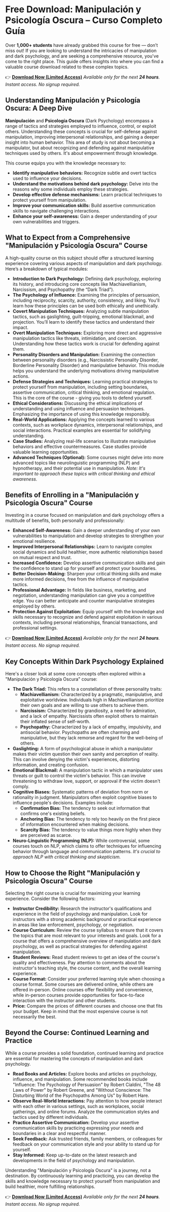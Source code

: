 # Free Download: Manipulación y Psicología Oscura – Curso Completo Guía

Over **1,000+ students** have already grabbed this course for free — don’t miss out! If you are looking to understand the intricacies of manipulation and dark psychology, and are seeking a comprehensive resource, you've come to the right place. This guide offers insights into where you can find a valuable course download related to these complex topics.

👉 [**Download Now (Limited Access)**](https://udemywork.com/manipulacion-y-psicologia-oscura)
_Available only for the next **24 hours**. Instant access. No signup required._

## Understanding Manipulación y Psicología Oscura: A Deep Dive

**Manipulación** and **Psicología Oscura** (Dark Psychology) encompass a range of tactics and strategies employed to influence, control, or exploit others. Understanding these concepts is crucial for self-defense against manipulation, improving interpersonal relationships, and gaining a deeper insight into human behavior. This area of study is not about becoming a manipulator, but about recognizing and defending against manipulative techniques used by others. It's about empowerment through knowledge.

This course equips you with the knowledge necessary to:

*   **Identify manipulative behaviors:** Recognize subtle and overt tactics used to influence your decisions.
*   **Understand the motivations behind dark psychology:** Delve into the reasons why some individuals employ these strategies.
*   **Develop effective defense mechanisms:** Learn practical techniques to protect yourself from manipulation.
*   **Improve your communication skills:** Build assertive communication skills to navigate challenging interactions.
*   **Enhance your self-awareness:** Gain a deeper understanding of your own vulnerabilities and triggers.

## What to Expect from a Comprehensive "Manipulación y Psicología Oscura" Course

A high-quality course on this subject should offer a structured learning experience covering various aspects of manipulation and dark psychology. Here’s a breakdown of typical modules:

*   **Introduction to Dark Psychology:** Defining dark psychology, exploring its history, and introducing core concepts like Machiavellianism, Narcissism, and Psychopathy (the “Dark Triad”).
*   **The Psychology of Influence:** Examining the principles of persuasion, including reciprocity, scarcity, authority, consistency, and liking. You'll learn how these principles can be used both ethically and unethically.
*   **Covert Manipulation Techniques:** Analyzing subtle manipulation tactics, such as gaslighting, guilt-tripping, emotional blackmail, and projection. You’ll learn to identify these tactics and understand their impact.
*   **Overt Manipulation Techniques:** Exploring more direct and aggressive manipulation tactics like threats, intimidation, and coercion. Understanding how these tactics work is crucial for defending against them.
*   **Personality Disorders and Manipulation:** Examining the connection between personality disorders (e.g., Narcissistic Personality Disorder, Borderline Personality Disorder) and manipulative behavior. This module helps you understand the underlying motivations driving manipulative actions.
*   **Defense Strategies and Techniques:** Learning practical strategies to protect yourself from manipulation, including setting boundaries, assertive communication, critical thinking, and emotional regulation. This is the core of the course - giving you tools to defend yourself.
*   **Ethical Considerations:** Discussing the ethical implications of understanding and using influence and persuasion techniques. Emphasizing the importance of using this knowledge responsibly.
*   **Real-World Applications:** Applying the concepts learned to various contexts, such as workplace dynamics, interpersonal relationships, and social interactions. Practical examples are essential for solidifying understanding.
*   **Case Studies:** Analyzing real-life scenarios to illustrate manipulative behaviors and effective countermeasures. Case studies provide valuable learning opportunities.
*   **Advanced Techniques (Optional):** Some courses might delve into more advanced topics like neurolinguistic programming (NLP) and hypnotherapy, and their potential use in manipulation. *Note: It's important to approach these topics with critical thinking and ethical awareness.*

## Benefits of Enrolling in a "Manipulación y Psicología Oscura" Course

Investing in a course focused on manipulation and dark psychology offers a multitude of benefits, both personally and professionally:

*   **Enhanced Self-Awareness:** Gain a deeper understanding of your own vulnerabilities to manipulation and develop strategies to strengthen your emotional resilience.
*   **Improved Interpersonal Relationships:** Learn to navigate complex social dynamics and build healthier, more authentic relationships based on mutual respect and trust.
*   **Increased Confidence:** Develop assertive communication skills and gain the confidence to stand up for yourself and protect your boundaries.
*   **Better Decision-Making:** Sharpen your critical thinking skills and make more informed decisions, free from the influence of manipulative tactics.
*   **Professional Advantage:** In fields like business, marketing, and negotiation, understanding manipulation can give you a competitive edge. You can better anticipate and counter manipulative strategies employed by others.
*   **Protection Against Exploitation:** Equip yourself with the knowledge and skills necessary to recognize and defend against exploitation in various contexts, including personal relationships, financial transactions, and professional settings.

👉 [**Download Now (Limited Access)**](https://udemywork.com/manipulacion-y-psicologia-oscura)
_Available only for the next **24 hours**. Instant access. No signup required._

## Key Concepts Within Dark Psychology Explained

Here's a closer look at some core concepts often explored within a "Manipulación y Psicología Oscura" course:

*   **The Dark Triad:** This refers to a constellation of three personality traits:
    *   **Machiavellianism:** Characterized by a pragmatic, manipulative, and exploitative worldview. Individuals high in Machiavellianism prioritize their own goals and are willing to use others to achieve them.
    *   **Narcissism:** Characterized by grandiosity, a need for admiration, and a lack of empathy. Narcissists often exploit others to maintain their inflated sense of self-worth.
    *   **Psychopathy:** Characterized by a lack of empathy, impulsivity, and antisocial behavior. Psychopaths are often charming and manipulative, but they lack remorse and regard for the well-being of others.
*   **Gaslighting:** A form of psychological abuse in which a manipulator makes their victim question their own sanity and perception of reality. This can involve denying the victim's experiences, distorting information, and creating confusion.
*   **Emotional Blackmail:** A manipulation tactic in which a manipulator uses threats or guilt to control the victim's behavior. This can involve threatening to withdraw love, support, or approval if the victim doesn't comply.
*   **Cognitive Biases:** Systematic patterns of deviation from norm or rationality in judgment. Manipulators often exploit cognitive biases to influence people's decisions. Examples include:
    *   **Confirmation Bias:** The tendency to seek out information that confirms one's existing beliefs.
    *   **Anchoring Bias:** The tendency to rely too heavily on the first piece of information encountered when making decisions.
    *   **Scarcity Bias:** The tendency to value things more highly when they are perceived as scarce.
*   **Neuro-Linguistic Programming (NLP):** While controversial, some courses touch on NLP, which claims to offer techniques for influencing behavior through language and communication patterns. *It's crucial to approach NLP with critical thinking and skepticism.*

## How to Choose the Right "Manipulación y Psicología Oscura" Course

Selecting the right course is crucial for maximizing your learning experience. Consider the following factors:

*   **Instructor Credibility:** Research the instructor's qualifications and experience in the field of psychology and manipulation. Look for instructors with a strong academic background or practical experience in areas like law enforcement, psychology, or negotiation.
*   **Course Curriculum:** Review the course syllabus to ensure that it covers the topics that are most relevant to your interests and goals. Look for a course that offers a comprehensive overview of manipulation and dark psychology, as well as practical strategies for defending against manipulation.
*   **Student Reviews:** Read student reviews to get an idea of the course's quality and effectiveness. Pay attention to comments about the instructor's teaching style, the course content, and the overall learning experience.
*   **Course Format:** Consider your preferred learning style when choosing a course format. Some courses are delivered online, while others are offered in-person. Online courses offer flexibility and convenience, while in-person courses provide opportunities for face-to-face interaction with the instructor and other students.
*   **Price:** Compare the prices of different courses and choose one that fits your budget. Keep in mind that the most expensive course is not necessarily the best.

## Beyond the Course: Continued Learning and Practice

While a course provides a solid foundation, continued learning and practice are essential for mastering the concepts of manipulation and dark psychology.

*   **Read Books and Articles:** Explore books and articles on psychology, influence, and manipulation. Some recommended books include "Influence: The Psychology of Persuasion" by Robert Cialdini, "The 48 Laws of Power" by Robert Greene, and "Without Conscience: The Disturbing World of the Psychopaths Among Us" by Robert Hare.
*   **Observe Real-World Interactions:** Pay attention to how people interact with each other in various settings, such as workplaces, social gatherings, and online forums. Analyze the communication styles and tactics used by different individuals.
*   **Practice Assertive Communication:** Develop your assertive communication skills by practicing expressing your needs and boundaries in a clear and respectful manner.
*   **Seek Feedback:** Ask trusted friends, family members, or colleagues for feedback on your communication style and your ability to stand up for yourself.
*   **Stay Informed:** Keep up-to-date on the latest research and developments in the field of psychology and manipulation.

Understanding "Manipulación y Psicología Oscura" is a journey, not a destination. By continuously learning and practicing, you can develop the skills and knowledge necessary to protect yourself from manipulation and build healthier, more fulfilling relationships.

👉 [**Download Now (Limited Access)**](https://udemywork.com/manipulacion-y-psicologia-oscura)
_Available only for the next **24 hours**. Instant access. No signup required._
